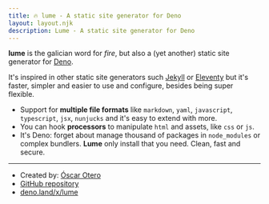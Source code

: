 ```yaml
---
title: 🔥 lume - A static site generator for Deno
layout: layout.njk
description: Lume - A static site generator for Deno
---
```


**lume** is the galician word for *fire*, but also a (yet another) static site generator for [Deno](https://deno.land/).

It's inspired in other static site generators such [Jekyll](https://jekyllrb.com/) or [Eleventy](https://www.11ty.dev/) but it's faster, simpler and easier to use and configure, besides being super flexible.

- Support for **multiple file formats** like `markdown`, `yaml`, `javascript`, `typescript`, `jsx`, `nunjucks` and it's easy to extend with more.
- You can hook **processors** to manipulate `html` and assets, like `css` or `js`.
- It's Deno: forget about manage thousand of packages in `node_modules` or complex bundlers. **Lume** only install that you need. Clean, fast and secure.

---

- Created by: [Óscar Otero](https://github.com/oscarotero/)
- [GitHub repository](https://github.com/lumeland/lume)
- [deno.land/x/lume](https://deno.land/x/lume)
